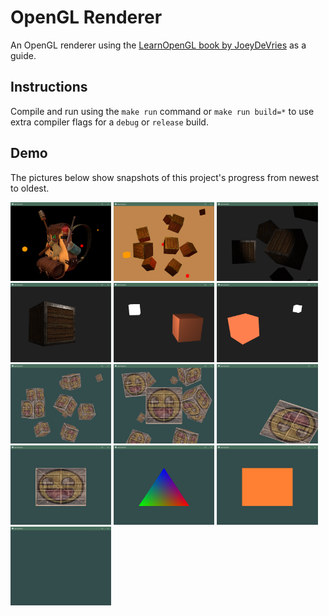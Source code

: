 # OpenGL Renderer
An OpenGL renderer using the <a href="https://learnopengl.com/">LearnOpenGL book by JoeyDeVries</a> as a guide.
## Instructions
Compile and run using the `make run` command or `make run build=*` to use extra compiler flags for a `debug` or `release` build. 
## Demo
The pictures below show snapshots of this project's progress from newest to oldest.
<div float="center">
  <img width="32%" src="screenshots/12 model loading.png" alt="Model Loading section (Mesh & Model chapters) screenshot" />
  <img width="32%" src="screenshots/11 multiple lights.png" alt="Multiple Lights chapter screenshot" />
  <img width="32%" src="screenshots/10 light casters.png" alt="Light Casters chapter screenshot" />
</div>
<div float="center">
  <img width="32%" src="screenshots/9 lighting maps.png" alt="Lighting Maps chapter screenshot" />
  <img width="32%" src="screenshots/8 basic lighting.png" alt="Basic Lighting chapter screenshot" />
  <img width="32%" src="screenshots/7 colors.png" alt="Colors chapter screenshot" />
</div>
<div float="center">
  <img width="32%" src="screenshots/6 cameras.png" alt="Cameras chapter screenshot" />
  <img width="32%" src="screenshots/5 coordinate systems.png" alt="Coordinate Systems chapter screenshot" />
  <img width="32%" src="screenshots/4 transformations.png" alt="Transformations chapter screenshot" />
</div>
<div float="center">
  <img width="32%" src="screenshots/3 textures.png" alt="Textures chapter screenshot" />
  <img width="32%" src="screenshots/2 shaders.png" alt="Shaders chapter screenshot" />
  <img width="32%" src="screenshots/1 hello triangle.png" alt="Hello Triangle chapter screenshot" />
</div>
<div float="center">
  <img width="32%" src="screenshots/0 hello window.png" alt="Hello Window chapter screenshot" />
</div>
